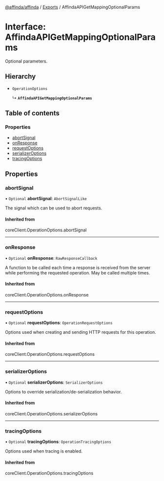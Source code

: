 [@affinda/affinda](../README.md) / [Exports](../modules.md) / AffindaAPIGetMappingOptionalParams

# Interface: AffindaAPIGetMappingOptionalParams

Optional parameters.

## Hierarchy

- `OperationOptions`

  ↳ **`AffindaAPIGetMappingOptionalParams`**

## Table of contents

### Properties

- [abortSignal](AffindaAPIGetMappingOptionalParams.md#abortsignal)
- [onResponse](AffindaAPIGetMappingOptionalParams.md#onresponse)
- [requestOptions](AffindaAPIGetMappingOptionalParams.md#requestoptions)
- [serializerOptions](AffindaAPIGetMappingOptionalParams.md#serializeroptions)
- [tracingOptions](AffindaAPIGetMappingOptionalParams.md#tracingoptions)

## Properties

### abortSignal

• `Optional` **abortSignal**: `AbortSignalLike`

The signal which can be used to abort requests.

#### Inherited from

coreClient.OperationOptions.abortSignal

___

### onResponse

• `Optional` **onResponse**: `RawResponseCallback`

A function to be called each time a response is received from the server
while performing the requested operation.
May be called multiple times.

#### Inherited from

coreClient.OperationOptions.onResponse

___

### requestOptions

• `Optional` **requestOptions**: `OperationRequestOptions`

Options used when creating and sending HTTP requests for this operation.

#### Inherited from

coreClient.OperationOptions.requestOptions

___

### serializerOptions

• `Optional` **serializerOptions**: `SerializerOptions`

Options to override serialization/de-serialization behavior.

#### Inherited from

coreClient.OperationOptions.serializerOptions

___

### tracingOptions

• `Optional` **tracingOptions**: `OperationTracingOptions`

Options used when tracing is enabled.

#### Inherited from

coreClient.OperationOptions.tracingOptions
